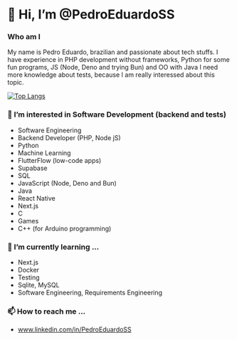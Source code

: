 # 👋 Hi, I’m @PedroEduardoSS
### Who am I
My name is Pedro Eduardo, brazilian and passionate about tech stuffs.
I have experience in PHP development without frameworks, Python for some fun programs, JS (Node, Deno and trying Bun) and OO with Java
I need more knowledge about tests, because I am really interessed about this topic.

[![Top Langs](https://github-readme-stats.vercel.app/api/top-langs/?username=PedroEduardoSS&theme=gotham&layout=compact&langs_count=10)](https://github.com/PedroEduardoSS/github-readme-stats)

### 👀 I’m interested in Software Development (backend and tests)
- Software Engineering
- Backend Developer (PHP, Node jS)
- Python
- Machine Learning
- FlutterFlow (low-code apps)
- Supabase
- SQL
- JavaScript (Node, Deno and Bun)
- Java
- React Native
- Next.js
- C
- Games
- C++ (for Arduino programming)

### 🌱 I’m currently learning ...
- Next.js
- Docker
- Testing
- Sqlite, MySQL
- Software Engineering, Requirements Engineering

### 📫 How to reach me ...
- www.linkedin.com/in/PedroEduardoSS

<!---
PedroEduardoSS/PedroEduardoSS is a ✨ special ✨ repository because its `README.md` (this file) appears on your GitHub profile.
You can click the Preview link to take a look at your changes.
--->
